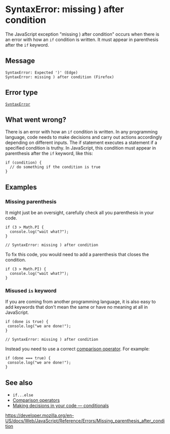 # SyntaxError: missing ) after condition

The JavaScript exception "missing ) after condition" occurs when there is an error with how an `if` condition is written. It must appear in parenthesis after the `if` keyword.

## Message

    SyntaxError: Expected ')' (Edge)
    SyntaxError: missing ) after condition (Firefox)

## Error type

[`SyntaxError`](../global_objects/syntaxerror)

## What went wrong?

There is an error with how an `if` condition is written. In any programming language, code needs to make decisions and carry out actions accordingly depending on different inputs. The if statement executes a statement if a specified condition is truthy. In JavaScript, this condition must appear in parenthesis after the `if` keyword, like this:

    if (condition) {
      // do something if the condition is true
    }

## Examples

### Missing parenthesis

It might just be an oversight, carefully check all you parenthesis in your code.

    if (3 > Math.PI {
      console.log("wait what?");
    }

    // SyntaxError: missing ) after condition

To fix this code, you would need to add a parenthesis that closes the condition.

    if (3 > Math.PI) {
      console.log("wait what?");
    }

### Misused `is` keyword

If you are coming from another programming language, it is also easy to add keywords that don't mean the same or have no meaning at all in JavaScript.

    if (done is true) {
     console.log("we are done!");
    }

    // SyntaxError: missing ) after condition

Instead you need to use a correct [comparison operator](https://developer.mozilla.org/en-US/docs/Web/JavaScript/Reference/Operators). For example:

    if (done === true) {
     console.log("we are done!");
    }

## See also

-   `if...else`
-   [Comparison operators](https://developer.mozilla.org/en-US/docs/Web/JavaScript/Reference/Operators)
-   [Making decisions in your code — conditionals](https://developer.mozilla.org/en-US/docs/Learn/JavaScript/Building_blocks/conditionals)

<a href="https://developer.mozilla.org/en-US/docs/Web/JavaScript/Reference/Errors/Missing_parenthesis_after_condition" class="_attribution-link">https://developer.mozilla.org/en-US/docs/Web/JavaScript/Reference/Errors/Missing_parenthesis_after_condition</a>
